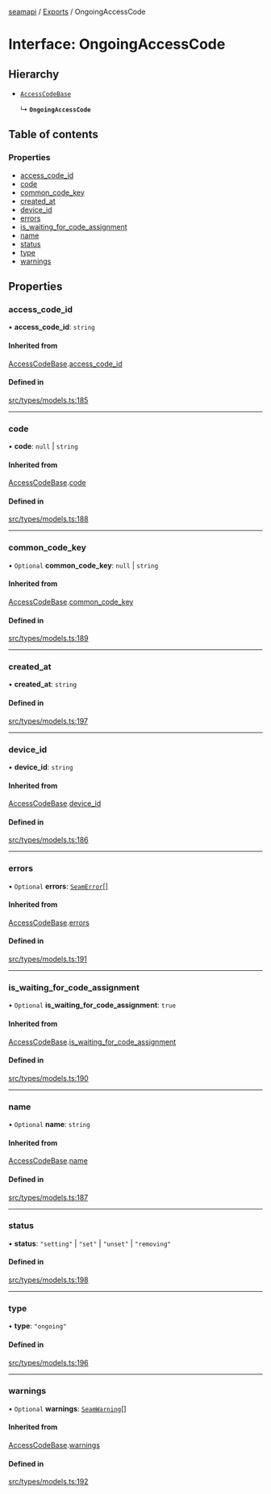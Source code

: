 [seamapi](../README.md) / [Exports](../modules.md) / OngoingAccessCode

# Interface: OngoingAccessCode

## Hierarchy

- [`AccessCodeBase`](AccessCodeBase.md)

  ↳ **`OngoingAccessCode`**

## Table of contents

### Properties

- [access\_code\_id](OngoingAccessCode.md#access_code_id)
- [code](OngoingAccessCode.md#code)
- [common\_code\_key](OngoingAccessCode.md#common_code_key)
- [created\_at](OngoingAccessCode.md#created_at)
- [device\_id](OngoingAccessCode.md#device_id)
- [errors](OngoingAccessCode.md#errors)
- [is\_waiting\_for\_code\_assignment](OngoingAccessCode.md#is_waiting_for_code_assignment)
- [name](OngoingAccessCode.md#name)
- [status](OngoingAccessCode.md#status)
- [type](OngoingAccessCode.md#type)
- [warnings](OngoingAccessCode.md#warnings)

## Properties

### access\_code\_id

• **access\_code\_id**: `string`

#### Inherited from

[AccessCodeBase](AccessCodeBase.md).[access_code_id](AccessCodeBase.md#access_code_id)

#### Defined in

[src/types/models.ts:185](https://github.com/seamapi/javascript/blob/main/src/types/models.ts#L185)

___

### code

• **code**: ``null`` \| `string`

#### Inherited from

[AccessCodeBase](AccessCodeBase.md).[code](AccessCodeBase.md#code)

#### Defined in

[src/types/models.ts:188](https://github.com/seamapi/javascript/blob/main/src/types/models.ts#L188)

___

### common\_code\_key

• `Optional` **common\_code\_key**: ``null`` \| `string`

#### Inherited from

[AccessCodeBase](AccessCodeBase.md).[common_code_key](AccessCodeBase.md#common_code_key)

#### Defined in

[src/types/models.ts:189](https://github.com/seamapi/javascript/blob/main/src/types/models.ts#L189)

___

### created\_at

• **created\_at**: `string`

#### Defined in

[src/types/models.ts:197](https://github.com/seamapi/javascript/blob/main/src/types/models.ts#L197)

___

### device\_id

• **device\_id**: `string`

#### Inherited from

[AccessCodeBase](AccessCodeBase.md).[device_id](AccessCodeBase.md#device_id)

#### Defined in

[src/types/models.ts:186](https://github.com/seamapi/javascript/blob/main/src/types/models.ts#L186)

___

### errors

• `Optional` **errors**: [`SeamError`](SeamError.md)[]

#### Inherited from

[AccessCodeBase](AccessCodeBase.md).[errors](AccessCodeBase.md#errors)

#### Defined in

[src/types/models.ts:191](https://github.com/seamapi/javascript/blob/main/src/types/models.ts#L191)

___

### is\_waiting\_for\_code\_assignment

• `Optional` **is\_waiting\_for\_code\_assignment**: ``true``

#### Inherited from

[AccessCodeBase](AccessCodeBase.md).[is_waiting_for_code_assignment](AccessCodeBase.md#is_waiting_for_code_assignment)

#### Defined in

[src/types/models.ts:190](https://github.com/seamapi/javascript/blob/main/src/types/models.ts#L190)

___

### name

• `Optional` **name**: `string`

#### Inherited from

[AccessCodeBase](AccessCodeBase.md).[name](AccessCodeBase.md#name)

#### Defined in

[src/types/models.ts:187](https://github.com/seamapi/javascript/blob/main/src/types/models.ts#L187)

___

### status

• **status**: ``"setting"`` \| ``"set"`` \| ``"unset"`` \| ``"removing"``

#### Defined in

[src/types/models.ts:198](https://github.com/seamapi/javascript/blob/main/src/types/models.ts#L198)

___

### type

• **type**: ``"ongoing"``

#### Defined in

[src/types/models.ts:196](https://github.com/seamapi/javascript/blob/main/src/types/models.ts#L196)

___

### warnings

• `Optional` **warnings**: [`SeamWarning`](SeamWarning.md)[]

#### Inherited from

[AccessCodeBase](AccessCodeBase.md).[warnings](AccessCodeBase.md#warnings)

#### Defined in

[src/types/models.ts:192](https://github.com/seamapi/javascript/blob/main/src/types/models.ts#L192)
